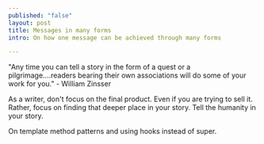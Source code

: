```yaml
---
published: "false"
layout: post
title: Messages in many forms
intro: On how one message can be achieved through many forms

---
```


"Any time you can tell a story in the form of a quest or a pilgrimage....readers bearing their own associations will do some of your work for you." - William Zinsser

As a writer, don't focus on the final product. Even if you are trying to sell it. Rather, focus on finding that deeper place in your story. Tell the humanity in your story.

On template method patterns and using hooks instead of super.
